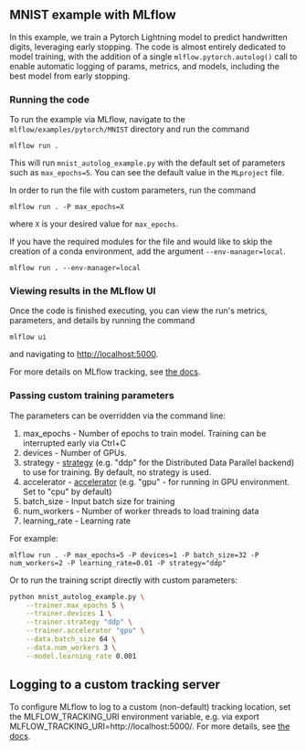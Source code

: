 ## MNIST example with MLflow

In this example, we train a Pytorch Lightning model to predict handwritten digits, leveraging early stopping.
The code is almost entirely dedicated to model training, with the addition of a single `mlflow.pytorch.autolog()` call to enable automatic logging of params, metrics, and models,
including the best model from early stopping.

### Running the code

To run the example via MLflow, navigate to the `mlflow/examples/pytorch/MNIST` directory and run the command

```
mlflow run .
```

This will run `mnist_autolog_example.py` with the default set of parameters such as `max_epochs=5`. You can see the default value in the `MLproject` file.

In order to run the file with custom parameters, run the command

```
mlflow run . -P max_epochs=X
```

where `X` is your desired value for `max_epochs`.

If you have the required modules for the file and would like to skip the creation of a conda environment, add the argument `--env-manager=local`.

```
mlflow run . --env-manager=local
```

### Viewing results in the MLflow UI

Once the code is finished executing, you can view the run's metrics, parameters, and details by running the command

```
mlflow ui
```

and navigating to [http://localhost:5000](http://localhost:5000).

For more details on MLflow tracking, see [the docs](https://www.mlflow.org/docs/latest/tracking.html#mlflow-tracking).

### Passing custom training parameters

The parameters can be overridden via the command line:

1. max_epochs - Number of epochs to train model. Training can be interrupted early via Ctrl+C
2. devices - Number of GPUs.
3. strategy - [strategy](https://pytorch-lightning.readthedocs.io/en/stable/common/trainer.html#trainer-class-api) (e.g. "ddp" for the Distributed Data Parallel backend) to use for training. By default, no strategy is used.
4. accelerator - [accelerator](https://lightning.ai/docs/pytorch/stable/extensions/accelerator.html) (e.g. "gpu" - for running in GPU environment. Set to "cpu" by default)
5. batch_size - Input batch size for training
6. num_workers - Number of worker threads to load training data
7. learning_rate - Learning rate

For example:

```
mlflow run . -P max_epochs=5 -P devices=1 -P batch_size=32 -P num_workers=2 -P learning_rate=0.01 -P strategy="ddp"
```

Or to run the training script directly with custom parameters:

```sh
python mnist_autolog_example.py \
    --trainer.max_epochs 5 \
    --trainer.devices 1 \
    --trainer.strategy "ddp" \
    --trainer.accelerator "gpu" \
    --data.batch_size 64 \
    --data.num_workers 3 \
    --model.learning_rate 0.001
```

## Logging to a custom tracking server

To configure MLflow to log to a custom (non-default) tracking location, set the MLFLOW_TRACKING_URI environment variable, e.g. via export MLFLOW_TRACKING_URI=http://localhost:5000/. For more details, see [the docs](https://mlflow.org/docs/latest/tracking.html#where-runs-are-recorded).
